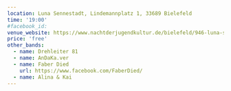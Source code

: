 ```yaml
---
location: Luna Sennestadt, Lindemannplatz 1, 33689 Bielefeld
time: '19:00'
#facebook_id: 
venue_website: https://www.nachtderjugendkultur.de/bielefeld/946-luna-sennestadt.html
price: 'free'
other_bands:
  - name: Drehleiter 81
  - name: AnDaKa.ver
  - name: Faber Died
    url: https://www.facebook.com/FaberDied/
  - name: Alina & Kai
---
```

